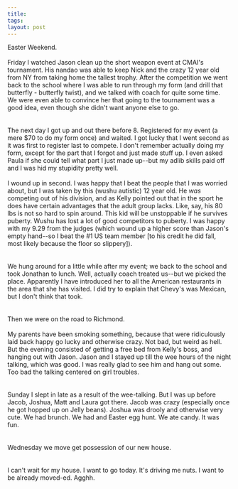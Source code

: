 ```yaml
---
title: 
tags: 
layout: post
---
```

Easter Weekend.<br /><br />Friday I watched Jason clean up the short weapon event at CMAI's tournament.  His nandao was able to keep Nick and the crazy 12 year old from NY from taking home the tallest trophy.  After the competition we went back to the school where I was able to run through my form (and drill that butterfly - butterfly twist), and we talked with coach for quite some time.  We were even able to convince her that going to the tournament was a good idea, even though she didn't want anyone else to go.  <br /><br />The next day I got up and out there before 8.  Registered for my event (a mere $70 to do my form once) and waited.  I got lucky that I went second as it was first to register last to compete.  I don't remember actually doing my form, except for the part that I forgot and just made stuff up.  I even asked Paula if she could tell what part I just made up--but my adlib skills paid off and I was hid my stupidity pretty well.<br /><br />I wound up in second.  I was happy that I beat the people that I was worried about, but I was taken by this (wushu autistic) 12 year old.  He *was* competing out of his division, and as Kelly pointed out that in the sport he does have certain advantages that the adult group lacks.  Like, say, his 80 lbs is not so hard to spin around.  This kid will be unstoppable if he survives puberty.  Wushu has lost a lot of good competitors to puberty. I was happy with my 9.29 from the judges (which wound up a higher score than Jason's empty hand--so I beat the #1 US team member [to his credit he did fall, most likely because the floor so slippery]).  <br /><br />We hung around for a little while after my event; we back to the school and took Jonathan to lunch.  Well, actually coach treated us--but we picked the place.  Apparently I have introduced her to all the American restaurants in the area that she has visited.  I did try to explain that Chevy's was Mexican, but I don't think that took.  <br /><br />Then we were on the road to Richmond. <br /><br />My parents have been smoking something, because that were ridiculously laid back happy go lucky and otherwise crazy.  Not bad, but weird as hell.  But the evening consisted of getting a free bed from Kelly's boss, and hanging out with Jason.  Jason and I stayed up till the wee hours of the night talking, which was good.  I was really glad to see him and hang out some. Too bad the talking centered on girl troubles.  <br /><br />Sunday I slept in late as a result of the wee-talking.  But I was up before Jacob, Joshua, Matt and Laura got there.  Jacob was crazy (especially once he got hopped up on Jelly beans). Joshua was drooly and otherwise very cute. We had brunch.  We had and Easter egg hunt.  We ate candy.  It was fun.  <br /><br />Wednesday we move get possession of our new house.  <br /><br />I can't wait for my house.  I want to go today.  It's driving me nuts. I want to be already moved-ed.  Agghh.
